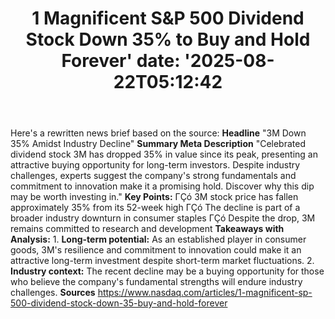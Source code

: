 ﻿---
title: "1 Magnificent S&P 500 Dividend Stock Down 35% to Buy and Hold Forever'
date: '2025-08-22T05:12:42"
category: "Markets"
summary: ""
slug: "1 magnificent sp 500 dividend stock down 35 to buy and hold "
source_urls:
  - "https://www.nasdaq.com/articles/1-magnificent-sp-500-dividend-stock-down-35-buy-and-hold-forever"
seo:
  title: "1 Magnificent S&P 500 Dividend Stock Down 35% to Buy and Hold Forever | Hash n Hedge'
  description: '"
  keywords: ["news", "markets", "brief"]
---
Here's a rewritten news brief based on the source:  **Headline** "3M Down 35% Amidst Industry Decline"  **Summary Meta Description** "Celebrated dividend stock 3M has dropped 35% in value since its peak, presenting an attractive buying opportunity for long-term investors. Despite industry challenges, experts suggest the company's strong fundamentals and commitment to innovation make it a promising hold. Discover why this dip may be worth investing in."  **Key Points:**  ΓÇó 3M stock price has fallen approximately 35% from its 52-week high ΓÇó The decline is part of a broader industry downturn in consumer staples ΓÇó Despite the drop, 3M remains committed to research and development  **Takeaways with Analysis:**  1. **Long-term potential:** As an established player in consumer goods, 3M's resilience and commitment to innovation could make it an attractive long-term investment despite short-term market fluctuations. 2. **Industry context:** The recent decline may be a buying opportunity for those who believe the company's fundamental strengths will endure industry challenges.  **Sources** https://www.nasdaq.com/articles/1-magnificent-sp-500-dividend-stock-down-35-buy-and-hold-forever 
